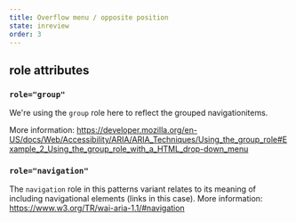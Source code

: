 ```yaml
---
title: Overflow menu / opposite position
state: inreview
order: 3
---
```


## role attributes

### `role="group"`

We're using the `group` role here to reflect the grouped navigationitems.

More information: <https://developer.mozilla.org/en-US/docs/Web/Accessibility/ARIA/ARIA_Techniques/Using_the_group_role#Example_2_Using_the_group_role_with_a_HTML_drop-down_menu>

### `role="navigation"`

The `navigation` role in this patterns variant relates to its meaning of including navigational elements (links in this case).
More information: <https://www.w3.org/TR/wai-aria-1.1/#navigation>
